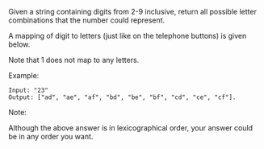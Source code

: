 Given a string containing digits from 2-9 inclusive, return all possible letter combinations that the number could represent.

A mapping of digit to letters (just like on the telephone buttons) is given below.

Note that 1 does not map to any letters.

Example:

```
Input: "23"
Output: ["ad", "ae", "af", "bd", "be", "bf", "cd", "ce", "cf"].
```

Note:

Although the above answer is in lexicographical order, your answer could be in any order you want.

